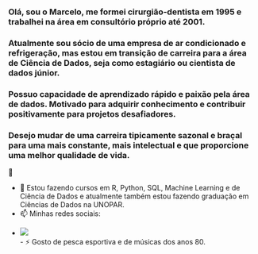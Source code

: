 ### Olá, sou o Marcelo, me formei cirurgião-dentista em 1995 e trabalhei na área em consultório próprio até 2001.
### Atualmente sou sócio de uma empresa de ar condicionado e refrigeração, mas estou em transição de carreira para a área de Ciência de Dados, seja como estagiário ou cientista de dados júnior.
### Possuo capacidade de aprendizado rápido e paixão pela área de dados. Motivado para adquirir conhecimento e contribuir positivamente para projetos desafiadores.
### Desejo mudar de uma carreira tipicamente sazonal e braçal para uma mais constante, mais intelectual e que proporcione uma melhor qualidade de vida.
👋


- 🌱 Estou fazendo cursos em R, Python, SQL, Machine Learning e de Ciência de Dados e atualmente também estou fazendo graduação em Ciências de Dados na UNOPAR.
- 📫 Minhas redes sociais:
<ul>
  <li><a href=https://www.linkedin.com/in/marlevek/" alt="Linkedin" target="_blank">
  <img src=https://img.shields.io/badge/LinkedIn-0077B5?style=for-the-badge&logo=linkedin&logoColor=white"&link=https:www.linkedin.com/in/marlevek//">
</a></li>
- ⚡ Gosto de pesca esportiva e de músicas dos anos 80.

